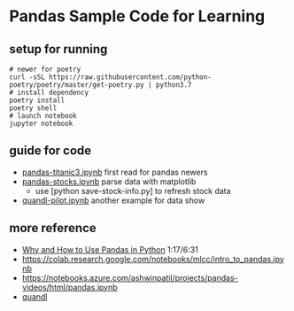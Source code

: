 # Pandas Sample Code for Learning

## setup for running

    # newer for poetry
    curl -sSL https://raw.githubusercontent.com/python-poetry/poetry/master/get-poetry.py | python3.7
    # install dependency
    poetry install
    poetry shell
    # launch notebook
    jupyter notebook

## guide for code

- [pandas-titanic3.ipynb](./pandas-titanic3.ipynb) first read for pandas newers
- [pandas-stocks.ipynb](./pandas-stocks.ipynb) parse data with matplotlib
  - use [python save-stock-info.py] to refresh stock data
- [quandl-pilot.ipynb](./quandl-pilot.ipynb) another example for data show

## more reference

- [Why and How to Use Pandas in Python](https://www.youtube.com/watch?v=dcqPhpY7tWk) 1:17/6:31
- https://colab.research.google.com/notebooks/mlcc/intro_to_pandas.ipynb
- https://notebooks.azure.com/ashwinpatil/projects/pandas-videos/html/pandas.ipynb
- [quandl](https://ntguardian.wordpress.com/2018/07/17/stock-data-analysis-python-v2/)